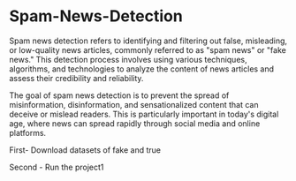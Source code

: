 # Spam-News-Detection

Spam news detection refers to identifying and filtering out false, misleading, or low-quality news articles, commonly referred to as "spam news" or "fake news." This detection process involves using various techniques, algorithms, and technologies to analyze the content of news articles and assess their credibility and reliability.

The goal of spam news detection is to prevent the spread of misinformation, disinformation, and sensationalized content that can deceive or mislead readers. This is particularly important in today's digital age, where news can spread rapidly through social media and online platforms.

First- Download datasets of fake and true


Second - Run the project1
